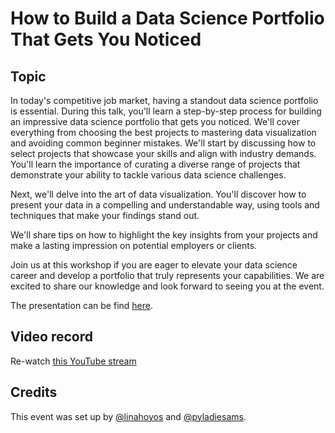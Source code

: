 # How to Build a Data Science Portfolio That Gets You Noticed

## Topic
In today's competitive job market, having a standout data science portfolio is essential. During this talk, you'll learn a step-by-step process for building an impressive data science portfolio that gets you noticed. We'll cover everything from choosing the best projects to mastering data visualization and avoiding common beginner mistakes.
We'll start by discussing how to select projects that showcase your skills and align with industry demands. You'll learn the importance of curating a diverse range of projects that demonstrate your ability to tackle various data science challenges.

Next, we'll delve into the art of data visualization. You'll discover how to present your data in a compelling and understandable way, using tools and techniques that make your findings stand out.

We'll share tips on how to highlight the key insights from your projects and make a lasting impression on potential employers or clients.

Join us at this workshop if you are eager to elevate your data science career and develop a portfolio that truly represents your capabilities. We are excited to share our knowledge and look forward to seeing you at the event.

The presentation can be find [here](./presentations/Lina%20Hoyos_Data%20Science%20Portfolios.pdf).

## Video record
Re-watch [this YouTube stream](https://youtube.com/live/iM_nKu8AdiA?feature=share)

## Credits
This event was set up by [@linahoyos](https://github.com/Linamaho) and [@pyladiesams](https://github.com/pyladiesams).
